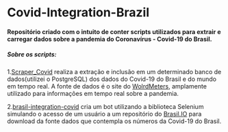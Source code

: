 # Covid-Integration-Brazil
#### Repositório criado com o intuito de conter scripts utilizados para extrair e carregar dados sobre a pandemia do Coronavírus - Covid-19 do Brasil.
##### Sobre os scripts:

1.[Scraper_Covid](https://github.com/levisouuza/Covid-Integration-Brazil/blob/master/Scraper_Covid/main_real_time.py) realiza a extração e inclusão em um determinado banco de dados(utilizei o PostgreSQL) dos dados do Covid-19 do Brasil e do mundo em tempo real. A fonte de dados é o site do [WolrdMeters](https://www.worldometers.info/coronavirus/), amplamente utilizado para informações em tempo real sobre a pandemia.

2.[brasil-integration-covid](https://github.com/levisouuza/Covid-Integration-Brazil/blob/master/brasil-integration-covid/main.py) cria um bot utilizando a biblioteca Selenium simulando o acesso de um usuário a um repositório do [Brasil.IO](https://brasil.io/home/) para download da fonte dados que contempla os números da Covid-19 do Brasil.
